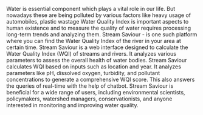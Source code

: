 Water is essential component which plays a vital role in our life. But nowadays these are being polluted by various factors like heavy usage of automobiles, plastic wastage Water Quality Index is important aspects to human existence and to measure the quality of water requires processing long-term trends and analyzing them. Stream Saviour - is one such platform where you can find the Water Quality Index of the river in your area at certain time. Stream Saviour is a web interface designed to calculate the Water Quality Index (WQI) of streams and rivers. It analyzes various parameters to assess the overall health of water bodies. Stream Saviour calculates WQI based on inputs such as location and year. It analyzes parameters like pH, dissolved oxygen, turbidity, and pollutant concentrations to generate a comprehensive WQI score. This also answers the queries of real-time with the help of chatbot. Stream Saviour is beneficial for a wide range of users, including environmental scientists, policymakers, watershed managers, conservationists, and anyone interested in monitoring and improving water quality.
